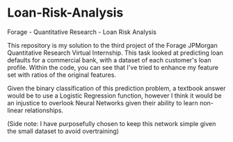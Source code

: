 # Loan-Risk-Analysis
Forage - Quantitative Research - Loan Risk Analysis 

This repository is my solution to the third project of the Forage JPMorgan Quantitative Research Virtual Internship. This task looked at predicting loan defaults for a commercial bank, with a dataset of each customer's loan profile. Within the code, you can see that I've tried to enhance my feature set with ratios of the original features.

Given the binary classification of this prediction problem, a textbook answer would be to use a Logistic Regression function, however I think it would be an injustice to overlook Neural Networks given their ability to learn non-linear relationships.

(Side note: I have purposefully chosen to keep this network simple given the small dataset to avoid overtraining)

